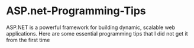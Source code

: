 # ASP.net-Programming-Tips
ASP.NET is a powerful framework for building dynamic, scalable web applications. Here are some essential programming tips  that I did not get it from the first time
